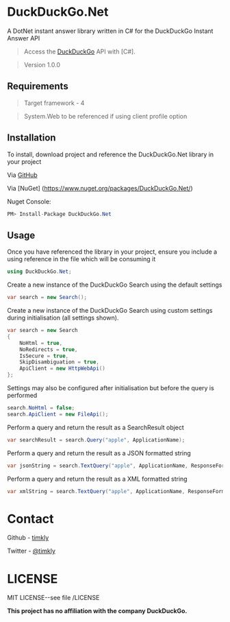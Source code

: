 ﻿# DuckDuckGo.Net 

A DotNet instant answer library written in C# for the DuckDuckGo Instant Answer API

> Access the [DuckDuckGo](https://duckduckgo.com/api) API with [C#].

> Version 1.0.0


## Requirements
> Target framework - 4

> System.Web to be referenced if using client profile option


## Installation
To install, download project and reference the DuckDuckGo.Net library in your project

Via [GitHub](https://github.com/timkly/DuckDuckGo.Net)

Via [NuGet] (https://www.nuget.org/packages/DuckDuckGo.Net/)

Nuget Console: 
```csharp
PM> Install-Package DuckDuckGo.Net
```

## Usage
Once you have referenced the library in your project, ensure you include a using reference in the file which will be consuming it
```csharp
using DuckDuckGo.Net;
```

Create a new instance of the DuckDuckGo Search using the default settings
```csharp
var search = new Search();
```

Create a new instance of the DuckDuckGo Search using custom settings during initialisation (all settings shown).
```csharp
var search = new Search
{
    NoHtml = true,
    NoRedirects = true,
    IsSecure = true,
    SkipDisambiguation = true,
    ApiClient = new HttpWebApi()
};
```

Settings may also be configured after initialisation but before the query is performed
```csharp
search.NoHtml = false;
search.ApiClient = new FileApi();
```

Perform a query and return the result as a SearchResult object
```csharp
var searchResult = search.Query("apple", ApplicationName);
```

Perform a query and return the result as a JSON formatted string 
```csharp
var jsonString = search.TextQuery("apple", ApplicationName, ResponseFormat.Json);
```

Perform a query and return the result as a XML formatted string
```csharp
var xmlString = search.TextQuery("apple", ApplicationName, ResponseFormat.Xml);
```


# Contact
Github - [timkly](http://github.com/timkly)

Twitter - [@timkly](http://twitter.com/timkly)

# LICENSE
MIT LICENSE--see file /LICENSE 

**This project has no affiliation with the company DuckDuckGo.**      
  
          